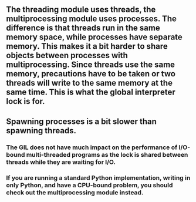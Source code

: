 ## The threading module uses threads, the multiprocessing module uses processes. The difference is that threads run in the same memory space, while processes have separate memory. This makes it a bit harder to share objects between processes with multiprocessing. Since threads use the same memory, precautions have to be taken or two threads will write to the same memory at the same time. This is what the global interpreter lock is for.

## Spawning processes is a bit slower than spawning threads.


### The GIL does not have much impact on the performance of I/O-bound multi-threaded programs as the lock is shared between threads while they are waiting for I/O.


### If you are running a standard Python implementation, writing in only Python, and have a CPU-bound problem, you should check out the multiprocessing module instead.

